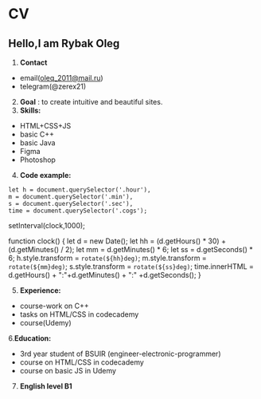 # CV #
## Hello,I am Rybak Oleg ##
1. **Contact** 
* email(oleq_2011@mail.ru)
* telegram(@zerex21)
2. **Goal** : to create intuitive and beautiful sites.
 3. **Skills:**
   * HTML+CSS+JS
   * basic C++
   * basic Java
   * Figma
   * Photoshop
  4. **Code example:**
   
    let h = document.querySelector('.hour'),
    m = document.querySelector('.min'),
    s = document.querySelector('.sec'),
    time = document.querySelector('.cogs');


setInterval(clock,1000);

function clock() {
 let d = new Date();
 let hh = (d.getHours() * 30) + (d.getMinutes() / 2);
 let mm = d.getMinutes() * 6;
 let ss = d.getSeconds() * 6;
 h.style.transform = `rotate(${hh}deg)`;
 m.style.transform = `rotate(${mm}deg)`;
 s.style.transform = `rotate(${ss}deg)`;
 time.innerHTML = d.getHours() + ":"+d.getMinutes() + ":" +d.getSeconds();
}


5. **Experience:**
* course-work on C++
* tasks on HTML/CSS in codecademy
* course(Udemy)

6.**Education:** 
* 3rd year student of BSUIR (engineer-electronic-programmer)
* course on HTML/CSS in codecademy
* course on basic JS in Udemy
7. **English level B1**

